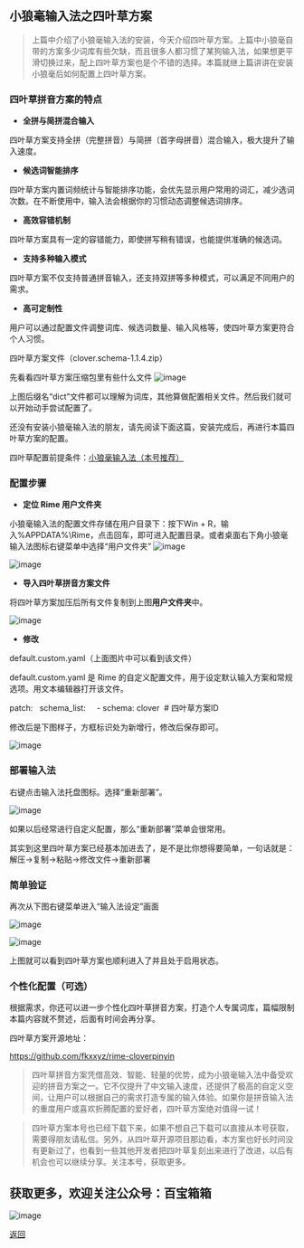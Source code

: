 ## 小狼毫输入法之四叶草方案

>上篇中介绍了小狼毫输入法的安装，今天介绍四叶草方案。上篇中小狼毫自带的方案多少词库有些欠缺，而且很多人都习惯了某狗输入法，如果想更平滑切换过来，配上四叶草方案也是个不错的选择。本篇就继上篇讲讲在安装小狼毫后如何配置上四叶草方案。

### 四叶草拼音方案的特点

*   **全拼与简拼混合输入**

四叶草方案支持全拼（完整拼音）与简拼（首字母拼音）混合输入，极大提升了输入速度。

*   **候选词智能排序**

四叶草方案内置词频统计与智能排序功能，会优先显示用户常用的词汇，减少选词次数。在不断使用中，输入法会根据你的习惯动态调整候选词排序。

*   **高效容错机制**

四叶草方案具有一定的容错能力，即使拼写稍有错误，也能提供准确的候选词。

*   **支持多种输入模式**

四叶草方案不仅支持普通拼音输入，还支持双拼等多种模式，可以满足不同用户的需求。

*   **高可定制性**

用户可以通过配置文件调整词库、候选词数量、输入风格等，使四叶草方案更符合个人习惯。


四叶草方案文件（clover.schema-1.1.4.zip）

先看看四叶草方案压缩包里有些什么文件
![image](../assets/img/006_XiaoLangHao_SYC/SYC00.png)


上图后缀名“dict”文件都可以理解为词库，其他算做配置相关文件。然后我们就可以开始动手尝试配置了。

还没有安装小狼毫输入法的朋友，请先阅读下面这篇，安装完成后，再进行本篇四叶草方案的配置。 

四叶草配置前提条件：[小狼毫输入法（本号推荐）](./docs/005_XiaoLangHao.md)

### 配置步骤

*   **定位 Rime 用户文件夹**

小狼毫输入法的配置文件存储在用户目录下：按下Win + R，输入%APPDATA%\Rime，点击回车，即可进入配置目录。或者桌面右下角小狼毫输入法图标右键菜单中选择“用户文件夹”
![image](../assets/img/006_XiaoLangHao_SYC/SYC01.png)

![image](../assets/img/006_XiaoLangHao_SYC/SYC02.png)



*   **导入四叶草拼音方案文件**

将四叶草方案加压后所有文件复制到上图**用户文件夹**中。

![image](../assets/img/006_XiaoLangHao_SYC/SYC03.png)


*   **修改**

default.custom.yaml（上面图片中可以看到该文件）

default.custom.yaml 是 Rime 的自定义配置文件，用于设定默认输入方案和常规选项。用文本编辑器打开该文件。

patch:
  schema_list:
    - schema: clover  # 四叶草方案ID

修改后是下图样子，方框标识处为新增行，修改后保存即可。

![image](../assets/img/006_XiaoLangHao_SYC/SYC04.png)




### 部署输入法

右键点击输入法托盘图标。选择“重新部署”。

![image](../assets/img/006_XiaoLangHao_SYC/SYC05.png)


如果以后经常进行自定义配置，那么“重新部署”菜单会很常用。 

其实到这里四叶草方案已经基本加进去了，是不是比你想得要简单，一句话就是：解压→复制→粘贴→修改文件→重新部署

### 简单验证

再次从下图右键菜单进入“输入法设定”画面

![image](../assets/img/006_XiaoLangHao_SYC/SYC06.png)

![image](../assets/img/006_XiaoLangHao_SYC/SYC07.png)

上图就可以看到四叶草方案也顺利进入了并且处于启用状态。



### 个性化配置（可选）

根据需求，你还可以进一步个性化四叶草拼音方案，打造个人专属词库，篇幅限制本篇内容就不赘述，后面有时间会再分享。

四叶草方案开源地址：

https://github.com/fkxxyz/rime-cloverpinyin

>四叶草拼音方案凭借高效、智能、轻量的优势，成为小狼毫输入法中备受欢迎的拼音方案之一。它不仅提升了中文输入速度，还提供了极高的自定义空间，让用户可以根据自己的需求打造专属的输入体验。如果你是拼音输入法的重度用户或喜欢折腾配置的爱好者，四叶草方案绝对值得一试！


>四叶草方案本号也已经下载下来，如果不想自己下载可以直接从本号获取，需要得朋友请私信。另外，从四叶草开源项目那边看，本方案也好长时间没有更新过了，也看到一些其他开发者把四叶草复刻出来进行了改进，以后有机会也可以继续分享。关注本号，获取更多。


## 获取更多，欢迎关注公众号：百宝箱箱
![image](../assets/GongZhongHao.png)

[返回](..)
